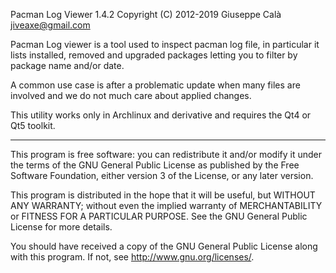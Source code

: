 Pacman Log Viewer 1.4.2
Copyright (C) 2012-2019 Giuseppe Calà <jiveaxe@gmail.com>

Pacman Log viewer is a tool used to inspect pacman log file, in particular
it lists installed, removed and upgraded packages letting you to filter
by package name and/or date.

A common use case is after a problematic update when many files are
involved and we do not much care about applied changes.

This utility works only in Archlinux and derivative and requires the Qt4 or
Qt5 toolkit.

----

This program is free software: you can redistribute it and/or modify
it under the terms of the GNU General Public License as published by
the Free Software Foundation, either version 3 of the License, or
any later version.

This program is distributed in the hope that it will be useful,
but WITHOUT ANY WARRANTY; without even the implied warranty of
MERCHANTABILITY or FITNESS FOR A PARTICULAR PURPOSE.  See the
GNU General Public License for more details.

You should have received a copy of the GNU General Public License
along with this program.  If not, see <http://www.gnu.org/licenses/>.

